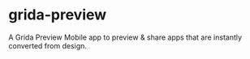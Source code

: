 # grida-preview
A Grida Preview Mobile app to preview &amp; share apps that are instantly converted from design.
